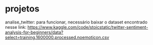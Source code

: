 # projetos
analise_twitter: para funcionar, necessário baixar o dataset encontrado nesse link: https://www.kaggle.com/code/stoicstatic/twitter-sentiment-analysis-for-beginners/data?select=training.1600000.processed.noemoticon.csv
